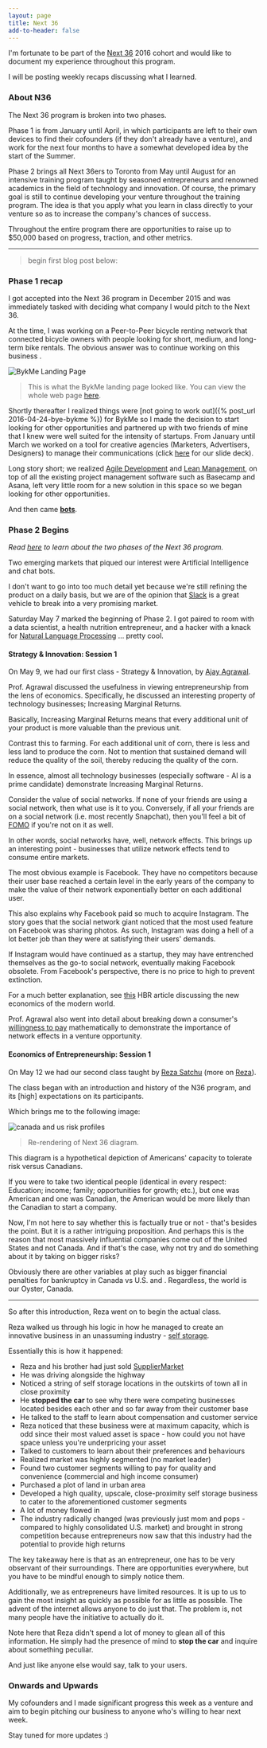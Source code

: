 ```yaml
---
layout: page
title: Next 36
add-to-header: false
---
```


I'm fortunate to be part of the [Next 36](https://www.thenext36org.ca/thenext36/program-info) 2016 cohort and would like to document my experience throughout this program.

I will be posting weekly recaps discussing what I learned.

### About N36

The Next 36 program is broken into two phases.

Phase 1 is from January until April, in which participants are left to their own devices to find their cofounders (if they don't already have a venture), and work for the next four months to have a somewhat developed idea by the start of the Summer.

Phase 2 brings all Next 36ers to Toronto from May until August for an intensive training program taught by seasoned entrepreneurs and renowned academics in the field of technology and innovation. Of course, the primary goal is still to continue developing your venture throughout the training program. The idea is that you apply what you learn in class directly to your venture so as to increase the company's chances of success.

Throughout the entire program there are opportunities to raise up to $50,000 based on progress, traction, and other metrics.

---

> begin first blog post below:


### Phase 1 recap

I got accepted into the Next 36 program in December 2015 and was immediately tasked with deciding what company I would pitch to the Next 36.

At the time, I was working on a Peer-to-Peer bicycle renting network that connected bicycle owners with people looking for short, medium, and long-term bike rentals. The obvious answer was to continue working on this business .

![BykMe Landing Page](/downloads/BykMeLanding.png)

> This is what the BykMe landing page looked like. You can view the whole web page [here](https://flickering-fire-3149.firebaseapp.com/).

Shortly thereafter I realized things were [not going to work out]({% post_url 2016-04-24-bye-bykme %}) for BykMe so I made the decision to start looking for other opportunities and partnered up with two friends of mine that I knew were well suited for the intensity of startups. From January until March we worked on a tool for creative agencies (Marketers, Advertisers, Designers) to manage their communications (click [here](https://drive.google.com/file/d/0B6_A8be9iqvHSTgtMmhWNWZ4TDA/view?pref=2&pli=1) for our slide deck).

Long story short; we realized [Agile Development](http://agilemethodology.org/) and [Lean Management](http://www.lean.org/WhatsLean/), on top of all the existing project management software such as Basecamp and Asana, left very little room for a new solution in this space so we began looking for other opportunities.

And then came **[bots](http://www.theverge.com/2016/1/6/10718282/internet-bots-messaging-slack-facebook-m)**.


### Phase 2 Begins

*Read [here](http://giorgiodelgado.ca/n36/) to learn about the two phases of the Next 36 program.*

Two emerging markets that piqued our interest were Artificial Intelligence and chat bots.

I don't want to go into too much detail yet because we're still refining the product on a daily basis, but we are of the opinion that [Slack](https://medium.com/@benbrown/slack-is-the-operating-system-6bae1a6c0291#.uy0ttsepl) is a great vehicle to break into a very promising market.

Saturday May 7 marked the beginning of Phase 2. I got paired to room with a data scientist, a health nutrition entrepreneur, and a hacker with a knack for [Natural Language Processing](https://en.wikipedia.org/wiki/Natural_language_processing) ... pretty cool.

#### Strategy & Innovation: Session 1

On May 9, we had our first class - Strategy & Innovation, by [Ajay Agrawal](http://www.agrawal.ca/).

Prof. Agrawal discussed the usefulness in viewing entrepreneurship from the lens of economics. Specifically, he discussed an interesting property of technology businesses; Increasing Marginal Returns.

Basically, Increasing Marginal Returns means that every additional unit of your product is more valuable than the previous unit.

Contrast this to farming. For each additional unit of corn, there is less and less land to produce the corn. Not to mention that sustained demand will reduce the quality of the soil, thereby reducing the quality of the corn.

In essence, almost all technology businesses (especially software - AI is a prime candidate) demonstrate Increasing Marginal Returns.

Consider the value of social networks. If none of your friends are using a social network, then what use is it to you. Conversely, if all your friends are on a social network (i.e. most recently Snapchat), then you'll feel a bit of [FOMO](https://www.google.ca/search?q=fomo&oq=fomo&aqs=chrome..69i57j69i60l4j69i59.479j0j1&sourceid=chrome&ie=UTF-8) if you're not on it as well.

In other words, social networks have, well, network effects. This brings up an interesting point - businesses that utilize network effects tend to consume entire markets.

The most obvious example is Facebook. They have no competitors because their user base reached a certain level in the early years of the company to make the value of their network exponentially better on each additional user.

This also explains why Facebook paid so much to acquire Instagram. The story goes that the social network giant noticed that the most used feature on Facebook was sharing photos. As such, Instagram was doing a hell of a lot better job than they were at satisfying their users' demands.

If Instagram would have continued as a startup, they may have entrenched themselves as the go-to social network, eventually making Facebook obsolete. From Facebook's perspective, there is no price to high to prevent extinction.

For a much better explanation, see [this](https://hbr.org/1996/07/increasing-returns-and-the-new-world-of-business) HBR article discussing the new economics of the modern world.

Prof. Agrawal also went into detail about breaking down a consumer's [willingness to pay](https://en.wikipedia.org/wiki/Willingness_to_pay) mathematically to demonstrate the importance of network effects in a venture opportunity.

#### Economics of Entrepreneurship: Session 1

On May 12 we had our second class taught  by [Reza Satchu](https://www.thenext36org.ca/org/whos-involved/reza-satchu) (more on [Reza](https://www.alumni.hbs.edu/stories/Pages/story-bulletin.aspx?num=3716)).

The class began with an introduction and history of the N36 program, and its [high] expectations on its participants.

Which brings me to the following image:

<img src="/downloads/risk.jpg" alt="canada and us risk profiles" class="portrait-img">

> Re-rendering of Next 36 diagram.

This diagram is a hypothetical depiction of Americans' capacity to tolerate risk versus Canadians.

If you were to take two identical people (identical in every respect: Education; income; family; opportunities for growth; etc.), but one was American and one was Canadian, the American would be more likely than the Canadian to start a company.

Now, I'm not here to say whether this is factually true or not - that's besides the point. But it is a rather intriguing proposition. And perhaps this is the reason that most massively influential companies come out of the United States and not Canada. And if that's the case, why not try and do something about it by taking on bigger risks?

Obviously there are other variables at play such as bigger financial penalties for bankruptcy in Canada vs U.S. and . Regardless, the world is our Oyster, Canada.

---

So after this introduction, Reza went on to begin the actual class.

Reza walked us through his logic in how he managed to create an innovative business in an unassuming industry - [self storage](https://en.wikipedia.org/wiki/Self_storage).

Essentially this is how it happened:

- Reza and his brother had just sold [SupplierMarket](http://www.bloomberg.com/research/stocks/private/snapshot.asp?privcapId=34950)
- He was driving alongside the highway
- Noticed a string of self storage locations in the outskirts of town all in close proximity
- He **stopped the car** to see why there were competing businesses located besides each other and so far away from their customer base
- He talked to the staff to learn about compensation and customer service
- Reza noticed that these business were at maximum capacity, which is odd since their most valued asset is space - how could you not have space unless you're underpricing your asset
- Talked to customers to learn about their preferences and behaviours
- Realized market was highly segmented (no market leader)
- Found two customer segments willing to pay for quality and convenience (commercial and high income consumer)
- Purchased a plot of land in urban area
- Developed a high quality, upscale, close-proximity self storage business to cater to the aforementioned customer segments
- A lot of money flowed in
- The industry radically changed (was previously just mom and pops - compared to highly consolidated U.S. market) and brought in strong competition because entrepreneurs now saw that this industry had the potential to provide high returns

The key takeaway here is that as an entrepreneur, one has to be very observant of their surroundings. There are opportunities everywhere, but you have to be mindful enough to simply notice them.

Additionally, we as entrepreneurs have limited resources. It is up to us to gain the most insight as quickly as possible for as little as possible. The advent of the internet allows anyone to do just that. The problem is, not many people have the initiative to actually do it.  

Note here that Reza didn't spend a lot of money to glean all of this information. He simply had the presence of mind to **stop the car** and inquire about something peculiar.

And just like anyone else would say, talk to your users.


### Onwards and Upwards

My cofounders and I made significant progress this week as a venture and aim to begin pitching our business to anyone who's willing to hear next week.

Stay tuned for more updates :)

